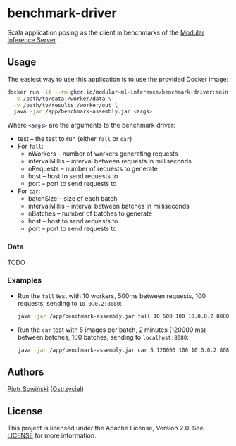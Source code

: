 # benchmark-driver

Scala application posing as the client in benchmarks of the [Modular Inference Server](https://github.com/Modular-ML-inference/inference-server).

## Usage

The easiest way to use this application is to use the provided Docker image:

```bash
docker run -it --rm ghcr.io/modular-ml-inference/benchmark-driver:main \
  -v /path/to/data:/worker/data \
  -v /path/to/results:/worker/out \
  java -jar /app/benchmark-assembly.jar <args>
```

Where `<args>` are the arguments to the benchmark driver:

- test – the test to run (either `fall` or `car`)
- For `fall`:
  - nWorkers – number of workers generating requests
  - intervalMillis – interval between requests in milliseconds
  - nRequests – number of requests to generate
  - host – host to send requests to
  - port – port to send requests to
- For `car`:
  - batchSize – size of each batch
  - intervalMillis – interval between batches in milliseconds
  - nBatches – number of batches to generate
  - host – host to send requests to
  - port – port to send requests to

### Data

TODO

### Examples

- Run the `fall` test with 10 workers, 500ms between requests, 100 requests, sending to `10.0.0.2:8080`:
    ```bash
    java -jar /app/benchmark-assembly.jar fall 10 500 100 10.0.0.2 8080
    ```
- Run the `car` test with 5 images per batch, 2 minutes (120000 ms) between batches, 100 batches, sending to `localhost:8080`:
    ```bash
    java -jar /app/benchmark-assembly.jar car 5 120000 100 10.0.0.2 8080
    ```

## Authors

[Piotr Sowiński](https://orcid.org/0000-0002-2543-9461) ([Ostrzyciel](https://github.com/Ostrzyciel))

## License

This project is licensed under the Apache License, Version 2.0. See [LICENSE](LICENSE) for more information.

